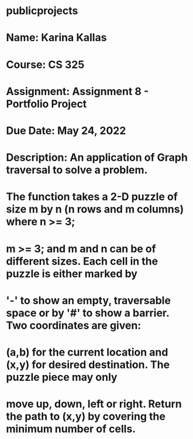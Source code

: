 # publicprojects

# Name: Karina Kallas
# Course: CS 325
# Assignment: Assignment 8 - Portfolio Project
# Due Date: May 24, 2022

# Description: An application of Graph traversal to solve a problem.
#              The function takes a 2-D puzzle of size m by n (n rows and m columns) where  n >= 3;
#              m >= 3; and m and n can be of different sizes. Each cell in the puzzle is either marked by
#              '-' to show an empty, traversable space or by '#' to show a barrier. Two coordinates are given:
#              (a,b) for the current location and (x,y) for desired destination. The puzzle piece may only
#              move up, down, left or right. Return the path to (x,y) by covering the minimum number of cells.
